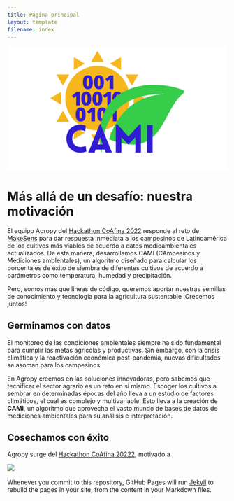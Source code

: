 ```yaml
---
title: Página principal
layout: template
filename: index
--- 
```


![](CAMI.png)

# Más allá de un desafío: nuestra motivación

El equipo Agropy del [Hackathon CoAfina 2022](https://laconga.redclara.net/hackathon/) responde al reto de [MakeSens](https://makesens.co/) para dar respuesta inmediata a los campesinos de Latinoamérica de los cultivos más viables de acuerdo a datos medioambientales actualizados. De esta manera, desarrollamos CAMI (CAmpesinos y Mediciones ambIentales), un algoritmo diseñado para calcular los porcentajes de éxito de siembra de diferentes cultivos de acuerdo a parámetros como temperatura, humedad y precipitación. 

Pero, somos más que líneas de código, queremos aportar nuestras semillas de conocimiento y tecnología para la agricultura sustentable ¡Crecemos juntos!

## Germinamos con datos

El monitoreo de las condiciones ambientales siempre ha sido fundamental para cumplir las metas agrícolas y productivas. Sin embargo, con la crisis climática y la reactivación económica post-pandemia, nuevas dificultades se asoman para los campesinos.

En Agropy creemos en las soluciones innovadoras, pero sabemos que tecnificar el sector agrario es un reto en sí mismo. Escoger los cultivos a sembrar en determinadas épocas del año lleva a un estudio de factores climáticos, el cual es complejo y multivariable. Esto lleva a la creación de **CAMI**, un algoritmo que aprovecha el vasto mundo de bases de datos de mediciones ambientales para su análisis e interpretación.


## Cosechamos con éxito

Agropy surge del [Hackathon CoAfina 20222](https://laconga.redclara.net/hackathon/), motivado a 

![](https://laconga.redclara.net/hackathon/static/media/logo-co-afina.196c0780.png)


Whenever you commit to this repository, GitHub Pages will run [Jekyll](https://jekyllrb.com/) to rebuild the pages in your site, from the content in your Markdown files.
